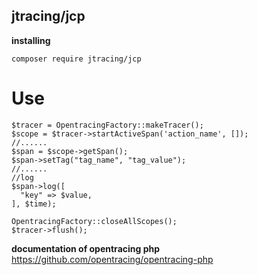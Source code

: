 ## jtracing/jcp

**installing**
````
composer require jtracing/jcp
````
# Use
````
$tracer = OpentracingFactory::makeTracer();
$scope = $tracer->startActiveSpan('action_name', []);
//......
$span = $scope->getSpan();
$span->setTag("tag_name", "tag_value");
//......
//log
$span->log([
  "key" => $value,
], $time);

OpentracingFactory::closeAllScopes();
$tracer->flush();
````
**documentation of opentracing php**
https://github.com/opentracing/opentracing-php